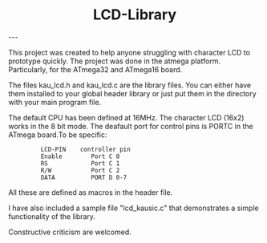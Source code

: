 <h1><center> LCD-Library </center></h1>
---

This project was created to help anyone struggling with character LCD to prototype quickly. The project was done in the atmega platform. Particularly, for the ATmega32 and ATmega16 board. 

The files kau_lcd.h and kau_lcd.c are the library files. You can either have them installed to your global header library or just put them in the directory with your main program file. 

The default CPU has been defined at 16MHz. The character LCD (16x2) works in the 8 bit mode.
The deafault port for control pins is PORTC in the ATmega board.To be specific:

             LCD-PIN    controller pin
             Enable        Port C 0
             RS            Port C 1
             R/W           Port C 2
             DATA          PORT D 0-7
             
All these are defined as macros in the header file. 

I have also included a sample file "lcd_kausic.c" that demonstrates a simple functionality of the library.

Constructive criticism are welcomed.
